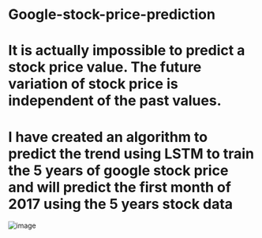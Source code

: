 # Google-stock-price-prediction
# It is actually impossible to predict a stock price value. The future variation of stock price is independent of the past values.
# I have created an algorithm to predict the trend using LSTM to train the 5 years of google stock price and will predict the first month of 2017 using the 5 years stock data
![image](https://user-images.githubusercontent.com/71971743/121599822-3c76f700-ca61-11eb-93f4-444499726db7.png)
